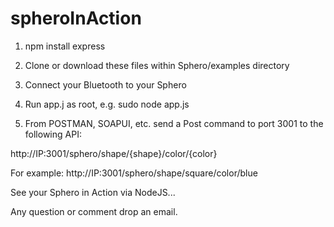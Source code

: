 # spheroInAction

1) npm install express

2) Clone or download these files within Sphero/examples directory

3) Connect your Bluetooth to your Sphero

4) Run app.j as root, e.g. sudo node app.js

5) From POSTMAN, SOAPUI, etc. send a Post command to port 3001 to the following API:


http://IP:3001/sphero/shape/{shape}/color/{color}


For example:
http://IP:3001/sphero/shape/square/color/blue


See your Sphero in Action via NodeJS...



Any question or comment drop an email.
